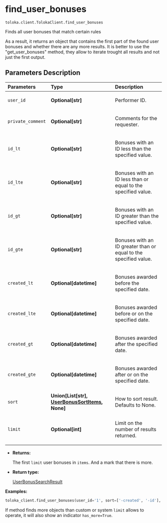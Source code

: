 # find_user_bonuses
`toloka.client.TolokaClient.find_user_bonuses`

Finds all user bonuses that match certain rules


As a result, it returns an object that contains the first part of the found user bonuses and whether there
are any more results.
It is better to use the "get_user_bonuses" method, they allow to iterate trought all results
and not just the first output.

## Parameters Description

| Parameters | Type | Description |
| :----------| :----| :-----------|
`user_id`|**Optional\[str\]**|<p>Performer ID.</p>
`private_comment`|**Optional\[str\]**|<p>Comments for the requester.</p>
`id_lt`|**Optional\[str\]**|<p>Bonuses with an ID less than the specified value.</p>
`id_lte`|**Optional\[str\]**|<p>Bonuses with an ID less than or equal to the specified value.</p>
`id_gt`|**Optional\[str\]**|<p>Bonuses with an ID greater than the specified value.</p>
`id_gte`|**Optional\[str\]**|<p>Bonuses with an ID greater than or equal to the specified value.</p>
`created_lt`|**Optional\[datetime\]**|<p>Bonuses awarded before the specified date.</p>
`created_lte`|**Optional\[datetime\]**|<p>Bonuses awarded before or on the specified date.</p>
`created_gt`|**Optional\[datetime\]**|<p>Bonuses awarded after the specified date.</p>
`created_gte`|**Optional\[datetime\]**|<p>Bonuses awarded after or on the specified date.</p>
`sort`|**Union\[List\[str\], [UserBonusSortItems](toloka.client.search_requests.UserBonusSortItems.md), None\]**|<p>How to sort result. Defaults to None.</p>
`limit`|**Optional\[int\]**|<p>Limit on the number of results returned.</p>

* **Returns:**

  The first `limit` user bonuses in `items`.
And a mark that there is more.

* **Return type:**

  [UserBonusSearchResult](toloka.client.search_results.UserBonusSearchResult.md)

**Examples:**

```python
toloka_client.find_user_bonuses(user_id='1', sort=['-created', '-id'], limit=3)
```

If method finds more objects than custom or system `limit` allows to operate, it will also show an indicator
`has_more=True`.
